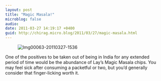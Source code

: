 ```yaml
---
layout: post
title: "Magic Masala!"
microblog: false
audio: 
date: 2011-03-27 14:19:17 +0400
guid: http://chirag.micro.blog/2011/03/27/magic-masala.html
---
```

<figure><img alt="Img00063-20110327-1536" src="http://www.chirag.biz/uploads/2018/b502f94641.jpg"></figure><p>One of the positives to be taken out of being in India for any extended period of time would be the abundance of Lay’s Magic Masala chips. You may feel sick after consuming a packetful or two, but you’d generally consider that finger-licking worth it.</p>
